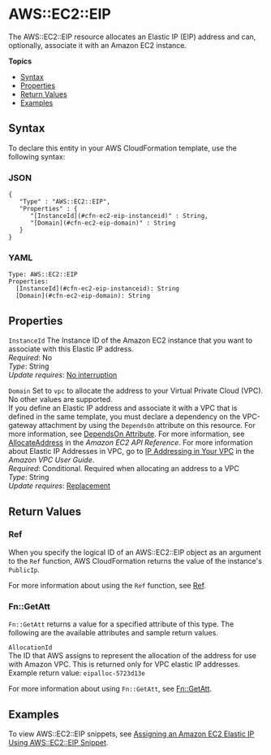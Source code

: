 # AWS::EC2::EIP<a name="aws-properties-ec2-eip"></a>

The AWS::EC2::EIP resource allocates an Elastic IP \(EIP\) address and can, optionally, associate it with an Amazon EC2 instance\.

**Topics**
+ [Syntax](#aws-resource-ec2-eip-syntax)
+ [Properties](#w4ab1c21c10d403b9)
+ [Return Values](#aws-resource-ec2-eip-ref)
+ [Examples](#w4ab1c21c10d403c13)

## Syntax<a name="aws-resource-ec2-eip-syntax"></a>

To declare this entity in your AWS CloudFormation template, use the following syntax:

### JSON<a name="aws-resource-ec2-eip-syntax.json"></a>

```
{
   "Type" : "AWS::EC2::EIP",
   "Properties" : {
      "[InstanceId](#cfn-ec2-eip-instanceid)" : String,
      "[Domain](#cfn-ec2-eip-domain)" : String
   }
}
```

### YAML<a name="aws-resource-ec2-eip-syntax.yaml"></a>

```
Type: AWS::EC2::EIP
Properties:
  [InstanceId](#cfn-ec2-eip-instanceid): String
  [Domain](#cfn-ec2-eip-domain): String
```

## Properties<a name="w4ab1c21c10d403b9"></a>

`InstanceId`  <a name="cfn-ec2-eip-instanceid"></a>
The Instance ID of the Amazon EC2 instance that you want to associate with this Elastic IP address\.  
*Required*: No  
*Type*: String  
*Update requires*: [No interruption](using-cfn-updating-stacks-update-behaviors.md#update-no-interrupt)

`Domain`  <a name="cfn-ec2-eip-domain"></a>
Set to `vpc` to allocate the address to your Virtual Private Cloud \(VPC\)\. No other values are supported\.  
If you define an Elastic IP address and associate it with a VPC that is defined in the same template, you must declare a dependency on the VPC\-gateway attachment by using the `DependsOn` attribute on this resource\. For more information, see [DependsOn Attribute](aws-attribute-dependson.md)\.
For more information, see [AllocateAddress](http://docs.aws.amazon.com/AWSEC2/latest/APIReference/ApiReference-query-AllocateAddress.html) in the *Amazon EC2 API Reference*\. For more information about Elastic IP Addresses in VPC, go to [IP Addressing in Your VPC](https://docs.aws.amazon.com/vpc/latest/userguide/vpc-ip-addressing.html) in the *Amazon VPC User Guide*\.  
*Required*: Conditional\. Required when allocating an address to a VPC  
*Type*: String  
*Update requires*: [Replacement](using-cfn-updating-stacks-update-behaviors.md#update-replacement)

## Return Values<a name="aws-resource-ec2-eip-ref"></a>

### Ref<a name="w4ab1c21c10d403c11b2"></a>

When you specify the logical ID of an AWS::EC2::EIP object as an argument to the `Ref` function, AWS CloudFormation returns the value of the instance's `PublicIp`\.

For more information about using the `Ref` function, see [Ref](intrinsic-function-reference-ref.md)\.

### Fn::GetAtt<a name="w4ab1c21c10d403c11b4"></a>

`Fn::GetAtt` returns a value for a specified attribute of this type\. The following are the available attributes and sample return values\.

`AllocationId`  
The ID that AWS assigns to represent the allocation of the address for use with Amazon VPC\. This is returned only for VPC elastic IP addresses\. Example return value: `eipalloc-5723d13e`

For more information about using `Fn::GetAtt`, see [Fn::GetAtt](intrinsic-function-reference-getatt.md)\.

## Examples<a name="w4ab1c21c10d403c13"></a>

To view AWS::EC2::EIP snippets, see [Assigning an Amazon EC2 Elastic IP Using AWS::EC2::EIP Snippet](quickref-ec2.md#scenario-ec2-eip)\.